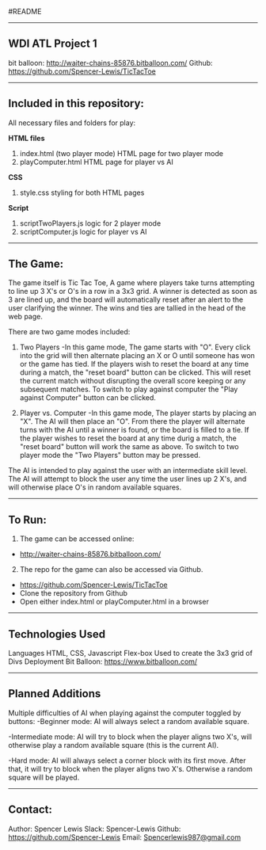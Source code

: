 #README

-----------------
WDI ATL Project 1
-----------------
bit balloon: http://waiter-chains-85876.bitballoon.com/
Github: https://github.com/Spencer-Lewis/TicTacToe

----------------------------
Included in this repository:
----------------------------

All necessary files and folders for play:

**HTML files**
  1. index.html (two player mode)           HTML page for two player mode
  2. playComputer.html                      HTML page for player vs AI

**CSS**
  1. style.css                              styling for both HTML pages

**Script**
  1. scriptTwoPlayers.js                    logic for 2 player mode
  2. scriptComputer.js                      logic for player vs AI

---------
The Game:
---------
The game itself is Tic Tac Toe, A game where players take turns attempting to
line up 3 X's or O's in a row in a 3x3 grid. A winner is detected as soon as 3 are lined up, and the board will automatically reset after an alert to the user clarifying the winner. The wins and ties are tallied in the head of the web page.

There are two game modes included:
  1. Two Players
    -In this game mode, The game starts with "O". Every click into the grid
    will then alternate placing an X or O until someone has won or the game
    has tied. If the players wish to reset the board at any time during a
    match, the "reset board" button can be clicked. This will reset the
    current match without disrupting the overall score keeping or any
    subsequent matches. To switch to play against computer the "Play against
    Computer" button can be clicked.

  2. Player vs. Computer
    -In this game mode, The player starts by placing an "X". The AI will then
    place an "O". From there the player will alternate turns with the AI
    until a winner is found, or the board is filled to a tie. If the player
    wishes to reset the board at any time durig a match, the "reset board"
    button will work the same as above. To switch to two player mode the
    "Two Players" button may be pressed.

The AI is intended to play against the user with an intermediate skill level. The AI will attempt to block the user any time the user lines up 2 X's, and will otherwise place O's in random available squares.

-------
To Run:
-------
1. The game can be accessed online:
  - http://waiter-chains-85876.bitballoon.com/

2. The repo for the game can also be accessed via Github.
  - https://github.com/Spencer-Lewis/TicTacToe
  - Clone the repository from Github
  - Open either index.html or playComputer.html in a browser

-----------------
Technologies Used
-----------------
Languages               HTML, CSS, Javascript
Flex-box                Used to create the 3x3 grid of Divs
Deployment              Bit Balloon: https://www.bitballoon.com/

-----------------
Planned Additions
-----------------
Multiple difficulties of AI when playing against the computer toggled by buttons:
  -Beginner mode: AI will always select a random available square.

  -Intermediate mode: AI will try to block when the player aligns two X's, will otherwise play a random available square (this is the current AI).

  -Hard mode: AI will always select a corner block with its first move. After that, it will try to block when the player aligns two X's. Otherwise a random square will be played.

--------
Contact:
--------
Author: Spencer Lewis
Slack: Spencer-Lewis
Github: https://github.com/Spencer-Lewis
Email: Spencerlewis987@gmail.com
